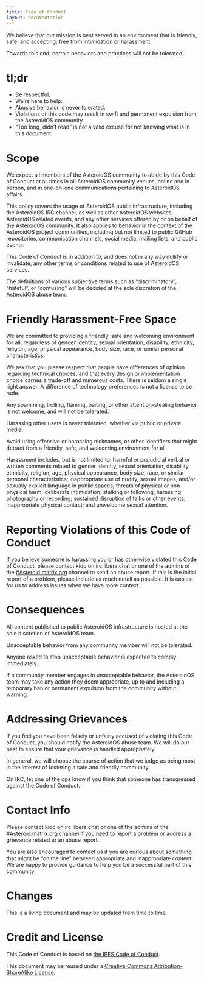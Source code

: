 ```yaml
---
title: Code of Conduct
layout: documentation
---
```


<p>We believe that our mission is best served in an environment that is friendly, safe, and accepting; free from intimidation or harassment.</p>
<p>Towards this end, certain behaviors and practices will not be tolerated.</p>

<div class="page-header">
  <h1 id="tldr">tl;dr</h1>
</div>
<ul>
  <li>Be respectful.</li>
  <li>We’re here to help:</li>
  <li>Abusive behavior is never tolerated.</li>
  <li>Violations of this code may result in swift and permanent expulsion from the AsteroidOS community.</li>
  <li>“Too long, didn’t read” is not a valid excuse for not knowing what is in this document.</li>
</ul>

<div class="page-header">
  <h1 id="scope">Scope</h1>
</div>
<p>We expect all members of the AsteroidOS community to abide by this Code of Conduct at all times in all AsteroidOS community venues, online and in person, and in one-on-one communications pertaining to AsteroidOS affairs.</p>
<p>This policy covers the usage of AsteroidOS public infrastructure, including the AsteroidOS IRC channel, as well as other AsteroidOS websites, AsteroidOS related events, and any other services offered by or on behalf of the AsteroidOS community. It also applies to behavior in the context of the AsteroidOS project communities, including but not limited to public GitHub repositories, communication channels, social media, mailing lists, and public events.</p>
<p>This Code of Conduct is in addition to, and does not in any way nullify or invalidate, any other terms or conditions related to use of AsteroidOS services.</p>
<p>The definitions of various subjective terms such as “discriminatory”, “hateful”, or “confusing” will be decided at the sole discretion of the AsteroidOS abuse team.</p>

<div class="page-header">
  <h1 id="fhfs">Friendly Harassment-Free Space</h1>
</div>
<p>We are committed to providing a friendly, safe and welcoming environment for all, regardless of gender identity, sexual orientation, disability, ethnicity, religion, age, physical appearance, body size, race, or similar personal characteristics.</p>
<p>We ask that you please respect that people have differences of opinion regarding technical choices, and that every design or implementation choice carries a trade-off and numerous costs. There is seldom a single right answer. A difference of technology preferences is not a license to be rude.</p>
<p>Any spamming, trolling, flaming, baiting, or other attention-stealing behavior is not welcome, and will not be tolerated.</p>
<p>Harassing other users is never tolerated, whether via public or private media.</p>
<p>Avoid using offensive or harassing nicknames, or other identifiers that might detract from a friendly, safe, and welcoming environment for all.</p>
<p>Harassment includes, but is not limited to: harmful or prejudicial verbal or written comments related to gender identity, sexual orientation, disability, ethnicity, religion, age, physical appearance, body size, race, or similar personal characteristics; inappropriate use of nudity, sexual images, and/or sexually explicit language in public spaces; threats of physical or non- physical harm; deliberate intimidation, stalking or following; harassing photography or recording; sustained disruption of talks or other events; inappropriate physical contact; and unwelcome sexual attention.</p>
<div class="page-header">
  <h1 id="reporting">Reporting Violations of this Code of Conduct</h1>
</div>
If you believe someone is harassing you or has otherwise violated this Code of Conduct, please contact kido on irc.libera.chat or one of the admins of the <a href="https://matrix.to/#/#Asteroid:matrix.org">#Asteroid:matrix.org</a> channel to send an abuse report. If this is the initial report of a problem, please include as much detail as possible. It is easiest for us to address issues when we have more context.
<div class="page-header">
  <h1 id="consequences">Consequences</h1>
</div>
<p>All content published to public AsteroidOS infrastructure is hosted at the sole discretion of AsteroidOS team.</p>
<p>Unacceptable behavior from any community member will not be tolerated.</p>
<p>Anyone asked to stop unacceptable behavior is expected to comply immediately.</p>
<p>If a community member engages in unacceptable behavior, the AsteroidOS team may take any action they deem appropriate, up to and including a temporary ban or permanent expulsion from the community without warning.</p>
<div class="page-header">
  <h1 id="addressing">Addressing Grievances</h1>
</div>
<p>If you feel you have been falsely or unfairly accused of violating this Code of Conduct, you should notify the AsteroidOS abuse team. We will do our best to ensure that your grievance is handled appropriately.</p>
<p>In general, we will choose the course of action that we judge as being most in the interest of fostering a safe and friendly community.</p>
<p>On IRC, let one of the ops know if you think that someone has transgressed against the Code of Conduct.</p>
<div class="page-header">
  <h1 id="contactinfo">Contact Info</h1>
</div>
<p>Please contact kido on irc.libera.chat or one of the admins of the <a href="https://matrix.to/#/#Asteroid:matrix.org">#Asteroid:matrix.org</a> channel if you need to report a problem or address a grievance related to an abuse report.</p>
<p>You are also encouraged to contact us if you are curious about something that might be “on the line” between appropriate and inappropriate content. We are happy to provide guidance to help you be a successful part of this community.</p>
<div class="page-header">
  <h1 id="changes">Changes</h1>
</div>
<p>This is a living document and may be updated from time to time.</p>
<div class="page-header">
  <h1 id="credit">Credit and License</h1>
</div>
<p>This Code of Conduct is based on <a href="https://github.com/ipfs/community/blob/master/code-of-conduct.md">the IPFS Code of Conduct</a>.</p>
<p>This document may be reused under a <a href="http://creativecommons.org/licenses/by-sa/4.0/">Creative Commons Attribution-ShareAlike License</a>.</p>
